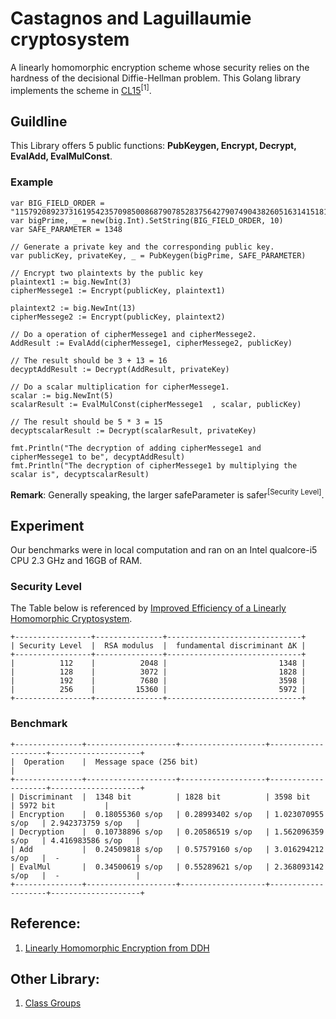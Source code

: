# Castagnos and Laguillaumie cryptosystem

A linearly homomorphic encryption scheme whose security relies on the hardness of the decisional Diffie-Hellman problem. This Golang library implements the scheme in [CL15](https://pdfs.semanticscholar.org/fba2/b7806ea103b41e411792a87a18972c2777d2.pdf?_ga=2.188920107.1077232223.1562737567-609154886.1559798768)<sup>[1]</sup>.


## Guildline

This Library offers 5 public functions: **PubKeygen, Encrypt, Decrypt, EvalAdd, EvalMulConst**.

### Example

    var BIG_FIELD_ORDER = "115792089237316195423570985008687907852837564279074904382605163141518161494337"
    var bigPrime, _ = new(big.Int).SetString(BIG_FIELD_ORDER, 10)
    var SAFE_PARAMETER = 1348

    // Generate a private key and the corresponding public key.
    var publicKey, privateKey, _ = PubKeygen(bigPrime, SAFE_PARAMETER)

    // Encrypt two plaintexts by the public key
    plaintext1 := big.NewInt(3)
	cipherMessege1 := Encrypt(publicKey, plaintext1)

    plaintext2 := big.NewInt(13)
    cipherMessege2 := Encrypt(publicKey, plaintext2)

    // Do a operation of cipherMessege1 and cipherMessege2.
    AddResult := EvalAdd(cipherMessege1, cipherMessege2, publicKey)

    // The result should be 3 + 13 = 16
    decyptAddResult := Decrypt(AddResult, privateKey)

    // Do a scalar multiplication for cipherMessege1.
    scalar := big.NewInt(5)
    scalarResult := EvalMulConst(cipherMessege1  , scalar, publicKey)

    // The result should be 5 * 3 = 15
    decyptscalarResult := Decrypt(scalarResult, privateKey)

    fmt.Println("The decryption of adding cipherMessege1 and cipherMessege1 to be", decyptAddResult)
    fmt.Println("The decryption of cipherMessege1 by multiplying the scalar is", decyptscalarResult)



**Remark**: Generally speaking, the larger safeParameter is safer<sup>[Security Level]</sup>.



## Experiment

Our benchmarks were in local computation and ran on an Intel qualcore-i5 CPU 2.3 GHz and 16GB of RAM.

### Security Level

The Table below is referenced by [Improved Efficiency of a Linearly Homomorphic Cryptosystem](https://link.springer.com/chapter/10.1007/978-3-030-16458-4_20).

```
+-----------------+---------------+------------------------------+
| Security Level  |  RSA modulus  |  fundamental discriminant ΔK |
+-----------------+---------------+------------------------------+
|          112    |          2048 |                         1348 |
|          128    |          3072 |                         1828 |
|          192    |          7680 |                         3598 |
|          256    |         15360 |                         5972 |
+-----------------+---------------+------------------------------+
```

### Benchmark

```
+---------------+--------------------+-------------------+--------------------+--------------------+
|  Operation    |  Message space (256 bit)                                                         |
+---------------+--------------------+-------------------+--------------------+--------------------+
| Discriminant  |  1348 bit          | 1828 bit          | 3598 bit           | 5972 bit           |
| Encryption    |  0.18055360 s/op   | 0.28993402 s/op   | 1.023070955 s/op   | 2.942373759 s/op   |
| Decryption    |  0.10738896 s/op   | 0.20586519 s/op   | 1.562096359 s/op   | 4.416983586 s/op   |
| Add           |  0.24509818 s/op   | 0.57579160 s/op   | 3.016294212 s/op   |  -                 |
| EvalMul       |  0.34500619 s/op   | 0.55289621 s/op   | 2.368093142 s/op   |  -                 |
+---------------+--------------------+-------------------+--------------------+--------------------+
```

## Reference:

1. [Linearly Homomorphic Encryption from DDH](https://pdfs.semanticscholar.org/fba2/b7806ea103b41e411792a87a18972c2777d2.pdf?_ga=2.188920107.1077232223.1562737567-609154886.1559798768)

## Other Library:

1. [Class Groups](https://github.com/KZen-networks/class-groups)
